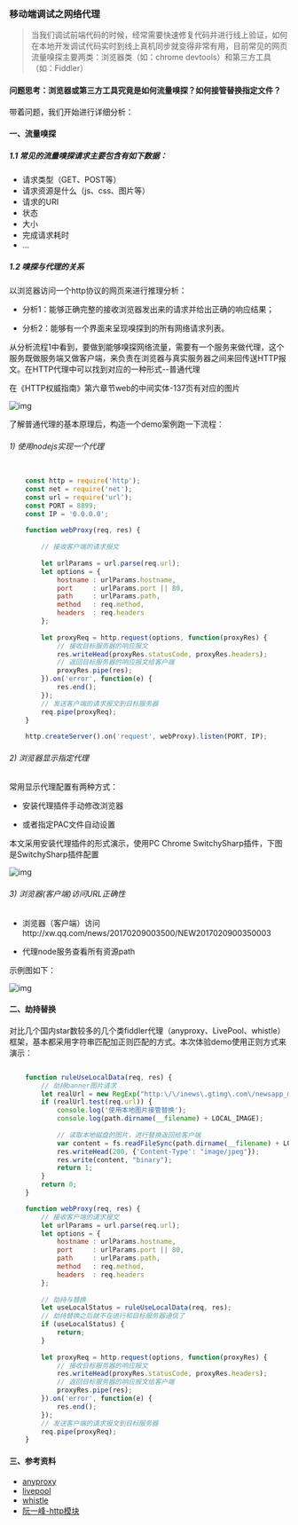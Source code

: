 ### 移动端调试之网络代理

> 当我们调试前端代码的时候，经常需要快速修复代码并进行线上验证，如何在本地开发调试代码实时到线上真机同步就变得非常有用，目前常见的网页流量嗅探主要两类：浏览器类（如：chrome devtools）和第三方工具（如：Fiddler）

#### 问题思考：浏览器或第三方工具究竟是如何流量嗅探？如何接管替换指定文件？

带着问题，我们开始进行详细分析：

#### 一、流量嗅探

##### 1.1 常见的流量嗅探请求主要包含有如下数据：

* 请求类型（GET、POST等）
* 请求资源是什么（js、css、图片等）
* 请求的URI
* 状态
* 大小
* 完成请求耗时
* ...

##### 1.2 嗅探与代理的关系

以浏览器访问一个http协议的网页来进行推理分析：

* 分析1：能够正确完整的接收浏览器发出来的请求并给出正确的响应结果；

* 分析2：能够有一个界面来呈现嗅探到的所有网络请求列表。

从分析流程1中看到，要做到能够嗅探网络流量，需要有一个服务来做代理，这个服务既做服务端又做客户端，来负责在浏览器与真实服务器之间来回传送HTTP报文。在HTTP代理中可以找到对应的一种形式--普通代理

在《HTTP权威指南》第六章节web的中间实体-137页有对应的图片

![img](/img/web_proxy.png)

了解普通代理的基本原理后，构造一个demo案例跑一下流程：

###### 1) 使用nodejs实现一个代理

```javascript

	const http = require('http');
	const net = require('net');
	const url = require('url');
	const PORT = 8899;
	const IP = '0.0.0.0';
	
	function webProxy(req, res) {
	
	    // 接收客户端的请求报文
	
		let urlParams = url.parse(req.url);
		let options = {
			hostname : urlParams.hostname,
			port     : urlParams.port || 80,
			path     : urlParams.path,
			method   : req.method,
			headers  : req.headers
		};
	    
		let proxyReq = http.request(options, function(proxyRes) {
			// 接收目标服务器的响应报文
			res.writeHead(proxyRes.statusCode, proxyRes.headers);
			// 返回目标服务器的响应报文给客户端
			proxyRes.pipe(res);
		}).on('error', function(e) {
			res.end();
		});
		// 发送客户端的请求报文到目标服务器
		req.pipe(proxyReq);
	}
	
	http.createServer().on('request', webProxy).listen(PORT, IP);

```

###### 2) 浏览器显示指定代理

常用显示代理配置有两种方式：

* 安装代理插件手动修改浏览器

* 或者指定PAC文件自动设置

本文采用安装代理插件的形式演示，使用PC Chrome SwitchySharp插件，下图是SwitchySharp插件配置

![img](/img/SwitchySharp.png)

###### 3) 浏览器(客户端)访问URL正确性

* 浏览器（客户端）访问http://xw.qq.com/news/20170209003500/NEW2017020900350003

* 代理node服务查看所有资源path

示例图如下：

![img](/img/page_to_source.png)


#### 二、劫持替换

对比几个国内star数较多的几个类fiddler代理（anyproxy、LivePool、whistle）框架，基本都采用字符串匹配加正则匹配的方式。本次体验demo使用正则方式来演示：

```javascript

	function ruleUseLocalData(req, res) {
		// 劫持banner图片请求
		let realUrl = new RegExp("http:\/\/inews\.gtimg\.com\/newsapp_match\/0\/1118284177\/0");
		if (realUrl.test(req.url)) {
			console.log('使用本地图片接管替换');
			console.log(path.dirname(__filename) + LOCAL_IMAGE);
			
			// 读取本地磁盘的图片，进行替换返回给客户端
			var content = fs.readFileSync(path.dirname(__filename) + LOCAL_IMAGE, 'binary');
			res.writeHead(200, {'Content-Type': "image/jpeg"});
			res.write(content, "binary");
			return 1;
		}
		return 0;
	}

	function webProxy(req, res) {
	    // 接收客户端的请求报文
		let urlParams = url.parse(req.url);
		let options = {
			hostname : urlParams.hostname,
			port     : urlParams.port || 80,
			path     : urlParams.path,
			method   : req.method,
			headers  : req.headers
		};
		
		// 劫持与替换
		let useLocalStatus = ruleUseLocalData(req, res);
		// 劫持替换之后就不在进行和目标服务器通信了
		if (useLocalStatus) {
			return;
		}
	    
		let proxyReq = http.request(options, function(proxyRes) {
			// 接收目标服务器的响应报文
			res.writeHead(proxyRes.statusCode, proxyRes.headers);
			// 返回目标服务器的响应报文给客户端
			proxyRes.pipe(res);
		}).on('error', function(e) {
			res.end();
		});
		// 发送客户端的请求报文到目标服务器
		req.pipe(proxyReq);
	}

```

#### 三、参考资料

* [anyproxy](https://github.com/alibaba/anyproxy)
* [livepool](https://github.com/rehorn/livepool)
* [whistle](https://github.com/avwo/whistle)
* [阮一峰-http模块](http://javascript.ruanyifeng.com/nodejs/http.html)





































